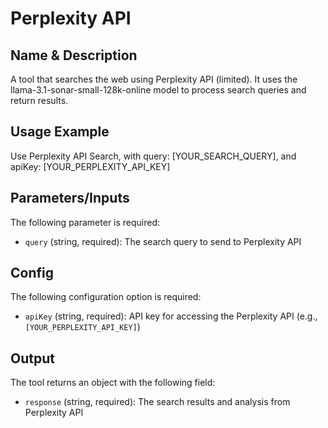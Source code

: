 # Perplexity API

## Name & Description
A tool that searches the web using Perplexity API (limited). It uses the llama-3.1-sonar-small-128k-online model to process search queries and return results.

## Usage Example
Use Perplexity API Search, with query: [YOUR_SEARCH_QUERY], and apiKey: [YOUR_PERPLEXITY_API_KEY]

## Parameters/Inputs
The following parameter is required:
- `query` (string, required): The search query to send to Perplexity API

## Config
The following configuration option is required:
- `apiKey` (string, required): API key for accessing the Perplexity API (e.g., `[YOUR_PERPLEXITY_API_KEY]`)

## Output
The tool returns an object with the following field:
- `response` (string, required): The search results and analysis from Perplexity API

